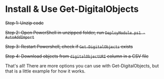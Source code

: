 # Install & Use Get-DigitalObjects

~~Step 1: Unzip code~~

~~Step 2: Open PowerShell in unzipped folder, run `DeployModule.ps1 -AutoAddImport`~~

~~Step 3: Restart Powershell, check if `Get-DigitalObjects` exists~~

~~Step 4: Download objects from `digitalObjectURI` column in a CSV file~~

That's all! There are more options you can use with Get-DigitalObjects, but that is a little example for how it works.
